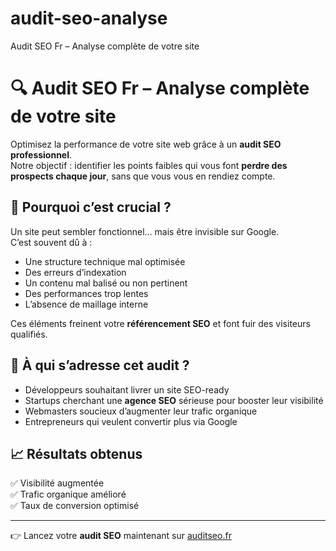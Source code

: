 # audit-seo-analyse
Audit SEO Fr – Analyse complète de votre site
# 🔍 Audit SEO Fr – Analyse complète de votre site

Optimisez la performance de votre site web grâce à un **audit SEO professionnel**.  
Notre objectif : identifier les points faibles qui vous font **perdre des prospects chaque jour**, sans que vous vous en rendiez compte.

## 🚀 Pourquoi c’est crucial ?

Un site peut sembler fonctionnel… mais être invisible sur Google.  
C’est souvent dû à :

- Une structure technique mal optimisée
- Des erreurs d’indexation
- Un contenu mal balisé ou non pertinent
- Des performances trop lentes
- L’absence de maillage interne

Ces éléments freinent votre **référencement SEO** et font fuir des visiteurs qualifiés.

## 🧠 À qui s’adresse cet audit ?

- Développeurs souhaitant livrer un site SEO-ready
- Startups cherchant une **agence SEO** sérieuse pour booster leur visibilité
- Webmasters soucieux d’augmenter leur trafic organique
- Entrepreneurs qui veulent convertir plus via Google

## 📈 Résultats obtenus

✅ Visibilité augmentée  
✅ Trafic organique amélioré  
✅ Taux de conversion optimisé

---

👉 Lancez votre **audit SEO** maintenant sur [auditseo.fr](https://auditseo.fr/)
